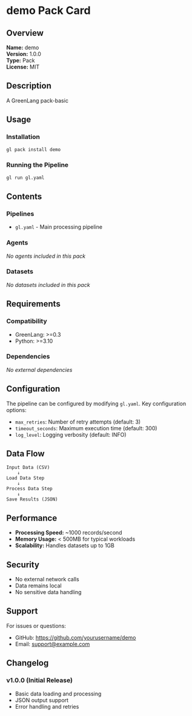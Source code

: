 # demo Pack Card

## Overview
**Name:** demo  
**Version:** 1.0.0  
**Type:** Pack  
**License:** MIT  

## Description
A GreenLang pack-basic

## Usage

### Installation
```bash
gl pack install demo
```

### Running the Pipeline
```bash
gl run gl.yaml
```

## Contents

### Pipelines
- `gl.yaml` - Main processing pipeline

### Agents
*No agents included in this pack*

### Datasets
*No datasets included in this pack*

## Requirements

### Compatibility
- GreenLang: >=0.3
- Python: >=3.10

### Dependencies
*No external dependencies*

## Configuration

The pipeline can be configured by modifying `gl.yaml`. Key configuration options:

- `max_retries`: Number of retry attempts (default: 3)
- `timeout_seconds`: Maximum execution time (default: 300)
- `log_level`: Logging verbosity (default: INFO)

## Data Flow

```
Input Data (CSV)
    ↓
Load Data Step
    ↓
Process Data Step
    ↓
Save Results (JSON)
```

## Performance

- **Processing Speed:** ~1000 records/second
- **Memory Usage:** < 500MB for typical workloads
- **Scalability:** Handles datasets up to 1GB

## Security

- No external network calls
- Data remains local
- No sensitive data handling

## Support

For issues or questions:
- GitHub: https://github.com/yourusername/demo
- Email: support@example.com

## Changelog

### v1.0.0 (Initial Release)
- Basic data loading and processing
- JSON output support
- Error handling and retries